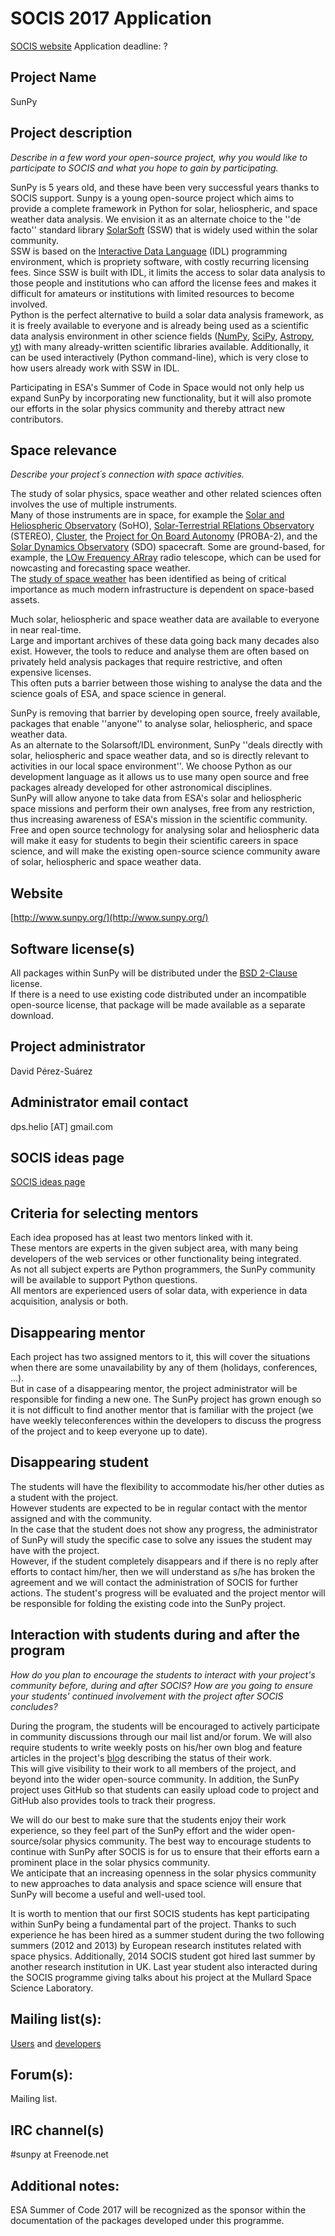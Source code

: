 # SOCIS 2017 Application

[SOCIS website](http://sophia.estec.esa.int/)
Application deadline: ?

## Project Name
SunPy

## Project description
_Describe in a few word your open-source project, why you would like to participate 
to SOCIS and what you hope to gain by participating._

SunPy is 5 years old, and these have been very successful years thanks to SOCIS support.
Sunpy is a young open-source project which aims 
to provide a complete framework in Python for solar, heliospheric, and space weather 
data analysis. 
We envision it as an alternate choice to the ''de facto'' standard library 
[SolarSoft](http://www.mssl.ucl.ac.uk/surf/sswdoc/solarsoft/) (SSW) that is widely 
used within the solar community.  
SSW is based on the  [Interactive Data Language](http://www.ittvis.com/language/en-us/productsservices/idl.aspx) (IDL) 
programming environment, which is propriety software, with costly recurring licensing fees.
Since SSW is built with IDL, it limits the access to solar data analysis to those 
people and institutions who can afford the license fees and makes it difficult for 
amateurs or institutions with limited resources to become involved.  
Python is the perfect alternative to build a solar data analysis framework, as it 
is freely available to everyone and is already being used as a scientific data analysis 
environment in other science fields ([NumPy](http://numpy.scipy.org/), 
[SciPy](http://scipy.org/), [Astropy](http://www.astropy.org/), 
[yt](http://yt-project.org/)) with many already-written scientific libraries available. 
Additionally, it can be used interactively (Python command-line), 
which is very close to how users already work with SSW in IDL.

Participating in ESA's Summer of Code in Space would not only help us expand SunPy 
by incorporating new functionality, but it will also promote our efforts in the 
solar physics community and thereby attract new contributors.

## Space relevance
_Describe your project´s connection with space activities._

The study of solar physics, space weather and other related sciences often 
involves the use of multiple instruments.  
Many of those instruments are in space, for example the 
[Solar and Heliospheric Observatory](http://sohowww.nascom.nasa.gov/) (SoHO), 
[Solar-Terrestrial RElations Observatory](http://stereo.gsfc.nasa.gov/) (STEREO), 
[Cluster](http://sci.esa.int/cluster), 
the 
[Project for On Board Autonomy](http://www.esa.int/esaMI/Proba/index.html) (PROBA-2), 
and the 
[Solar Dynamics Observatory](http://www.nasa.gov/mission_pages/sdo/main/index.html) (SDO) 
spacecraft.
Some are ground-based, for example, the [LOw Frequency ARray](http://www.lofar.org/) 
radio telescope, which can be used for nowcasting and forecasting space weather.  
The [study of space weather](http://www.esa-spaceweather.net/) has been identified 
as being of critical importance as much modern infrastructure is dependent on 
space-based assets.

Much solar, heliospheric and space weather data are available to everyone in near 
real-time.  
Large and important archives of these data going back many decades also exist. 
However, the tools to reduce and analyse them are often based on privately held 
analysis packages that require restrictive, and often expensive licenses.  
This often puts a barrier between those wishing to analyse the data and the 
science goals of ESA, and space science in general.

SunPy is removing that barrier by developing open source, freely available, 
packages that enable ''anyone'' to analyse solar, heliospheric, and space weather data.  
As an alternate to the Solarsoft/IDL environment, SunPy ''deals directly with solar, 
heliospheric and space weather data, and so is directly relevant to activities in our 
local space environment''. 
We choose Python as our development language as it allows us to use many open source 
and free packages already developed for other astronomical disciplines.  
SunPy will allow anyone to take data from ESA's solar and heliospheric space missions 
and perform their own analyses, free from any restriction, thus increasing awareness 
of ESA's mission in the scientific community.  
Free and open source technology for analysing solar and heliospheric data will make 
it easy for students to begin their scientific careers in space science, and will 
make the existing open-source science community aware of solar, heliospheric and 
space weather data.

## Website

[http://www.sunpy.org/](http://www.sunpy.org/)

## Software license(s)

All packages within SunPy will be distributed under the 
[BSD 2-Clause](http://www.opensource.org/licenses/BSD-2-Clause) license.  
If there is a need to use existing code distributed under an incompatible open-source 
license, that package will be made available as a separate download.

## Project administrator

David Pérez-Suárez

## Administrator email contact

dps.helio [AT] gmail.com

## SOCIS ideas page

[SOCIS ideas page](https://github.com/sunpy/sunpy/wiki/SOCIS-2017-Ideas-Page)

## Criteria for selecting mentors

Each idea proposed has at least two mentors linked with it.  
These mentors are experts in the given subject area, with many being developers of 
the web services or other functionality being integrated.  
As not all subject experts are Python programmers, the SunPy community will be 
available to support Python questions.  
All mentors are experienced users of solar data, with experience in data acquisition, 
analysis or both.

## Disappearing mentor

Each project has two assigned mentors to it, this will cover the situations when 
there are some unavailability by any of them (holidays, conferences, ...).  
But in case of a disappearing mentor, the project administrator will be responsible 
for finding a new one. 
The SunPy project has grown enough so it is not difficult to find another mentor 
that is familiar with the project (we have weekly teleconferences within the developers 
to discuss the progress of the project and to keep everyone up to date).

## Disappearing student

The students will have the flexibility to accommodate his/her other duties as a 
student with the project.  
However students are expected to be in regular contact with the mentor assigned 
and with the community.  
In the case that the student does not show any progress, the administrator of 
SunPy will study the specific case to solve any issues the student may have with
the project.  
However, if the student completely disappears and if there is no reply after 
efforts to contact him/her, then we will understand as s/he has broken the 
agreement and we will contact the administration of SOCIS for further actions. 
The student's progress will be evaluated and the project mentor will be responsible 
for folding the existing code into the SunPy project.

## Interaction with students during and after the program
_How do you plan to encourage the students to interact with your project's community 
before, during and after SOCIS? How are you going to ensure your students' continued 
involvement with the project after SOCIS concludes?_

During the program, the students will be encouraged to actively participate in 
community discussions through our mail list and/or forum.  We will also require 
students to write weekly posts on his/her own blog and feature articles in the 
project's [blog](http://www.sunpy.org/blog/) describing the status of their work.  
This will give visibility to their work to all members of the project, and 
beyond into the wider open-source community. 
In addition, the SunPy project uses GitHub so that students can easily upload 
code to project and GitHub also provides tools to track their progress.

We will do our best to make sure that the students enjoy their work experience, 
so they feel part of the SunPy effort and the wider open-source/solar physics 
community.
The best way to encourage students to continue with SunPy after SOCIS is for us 
to ensure that their efforts earn a prominent place in the solar physics community.  
We anticipate that an increasing openness in the solar physics community to new 
approaches to data analysis and space science will ensure that SunPy will become 
a useful and well-used tool.

It is worth to mention that our first SOCIS students has kept participating
within SunPy being a fundamental part of the project. Thanks to such experience
he has been hired as a summer student during the two following summers (2012 and
2013) by European research institutes related with space physics. Additionally,
2014 SOCIS student got hired last summer by another research institution in UK.
Last year student also interacted during the SOCIS programme giving talks about
his project at the Mullard Space Science Laboratory.

## Mailing list(s):

[Users](https://groups.google.com/forum/?hl=en#!forum/sunpy) and 
[developers](https://groups.google.com/forum/?hl=en#!forum/sunpy-dev)

## Forum(s):

Mailing list.

## IRC channel(s)
 #sunpy at Freenode.net

## Additional notes:

ESA Summer of Code 2017 will be recognized as the sponsor within the documentation 
of the packages developed under this programme.
